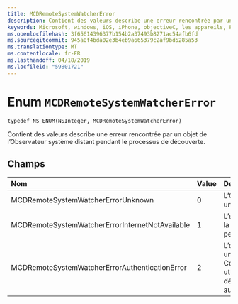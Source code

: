 ```yaml
---
title: MCDRemoteSystemWatcherError
description: Contient des valeurs describe une erreur rencontrée par un objet de l’Observateur système distant pendant le processus de découverte.
keywords: Microsoft, windows, iOS, iPhone, objectiveC, les appareils, Project Rome connectés
ms.openlocfilehash: 3f65614396377b154b2a37493b8271ac54afb6fd
ms.sourcegitcommit: 945a0f4bda02e3b4eb9a665379c2af9bd5285a53
ms.translationtype: MT
ms.contentlocale: fr-FR
ms.lasthandoff: 04/18/2019
ms.locfileid: "59801721"
---
```

# <a name="enum-mcdremotesystemwatchererror"></a>Enum `MCDRemoteSystemWatcherError` 

```
typedef NS_ENUM(NSInteger, MCDRemoteSystemWatcherError)
```  
 Contient des valeurs describe une erreur rencontrée par un objet de l’Observateur système distant pendant le processus de découverte.

## <a name="fields"></a>Champs

| Nom                              | Value | Description                    |
|:----------------------------------|:------|:-------------------------------|
| MCDRemoteSystemWatcherErrorUnknown | 0 | L’Observateur a rencontré une erreur inconnue. |
| MCDRemoteSystemWatcherErrorInternetNotAvailable | 1 | L’erreur s’est produite, car la connexion Internet a été perdue. |
| MCDRemoteSystemWatcherErrorAuthenticationError | 2 | L’erreur s’est produite, car un ConnectedDevicesAccount utilisé pour exécuter la découverte n’a pas pu être authentifié. | 
